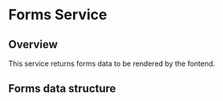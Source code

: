 # Forms Service

## Overview
This service returns forms data to be rendered by the fontend.

## Forms data structure
